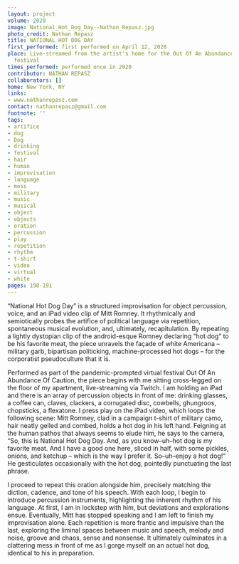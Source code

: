 ```yaml
---
layout: project
volume: 2020
image: National_Hot_Dog_Day--Nathan_Repasz.jpg
photo_credit: Nathan Repasz
title: NATIONAL HOT DOG DAY
first_performed: first performed on April 12, 2020
place: Live-streamed from the artist's home for the Out Of An Abundance Of Caution
  festival
times_performed: performed once in 2020
contributor: NATHAN REPASZ
collaborators: []
home: New York, NY
links:
- www.nathanrepasz.com
contact: nathanrepasz@gmail.com
footnote: ''
tags:
- artifice
- dog
- Dog
- drinking
- festival
- hair
- human
- improvisation
- language
- mess
- military
- music
- musical
- object
- objects
- oration
- percussion
- play
- repetition
- rhythm
- t-shirt
- video
- virtual
- white
pages: 190-191
---
```


“National Hot Dog Day” is a structured improvisation for object percussion, voice, and an iPad video clip of Mitt Romney. It rhythmically and semiotically probes the artifice of political language via repetition, spontaneous musical evolution, and, ultimately, recapitulation. By repeating a lightly dystopian clip of the android-esque Romney declaring “hot dog” to be his favorite meat, the piece unravels the façade of white Americana – military garb, bipartisan politicking, machine-processed hot dogs – for the corporatist pseudoculture that it is. 

Performed as part of the pandemic-prompted virtual festival Out Of An Abundance Of Caution, the piece begins with me sitting cross-legged on the floor of my apartment, live-streaming via Twitch. I am holding an iPad and there is an array of percussion objects in front of me: drinking glasses, a coffee can, claves, clackers, a corrugated disc, cowbells, ghungroos, chopsticks, a flexatone. I press play on the iPad video, which loops the following scene: Mitt Romney, clad in a campaign t-shirt of military camo, hair neatly gelled and combed, holds a hot dog in his left hand. Feigning at the human pathos that always seems to elude him, he says to the camera, “So, this is National Hot Dog Day. And, as you know–uh–hot dog is my favorite meat. And I have a good one here, sliced in half, with some pickles, onions, and ketchup – which is the way I prefer it. So–uh–enjoy a hot dog!” He gesticulates occasionally with the hot dog, pointedly punctuating the last phrase. 

I proceed to repeat this oration alongside him, precisely matching the diction, cadence, and tone of his speech. With each loop, I begin to introduce percussion instruments, highlighting the inherent rhythm of his language. At first, I am in lockstep with him, but deviations and explorations ensue. Eventually, Mitt has stopped speaking and I am left to finish my improvisation alone. Each repetition is more frantic and impulsive than the last, exploring the liminal spaces between music and speech, melody and noise, groove and chaos, sense and nonsense. It ultimately culminates in a clattering mess in front of me as I gorge myself on an actual hot dog, identical to his in preparation.
